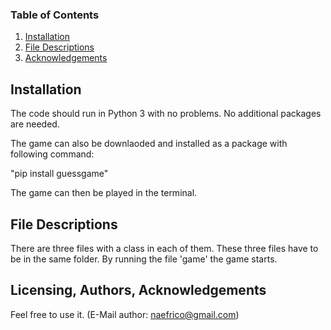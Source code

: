 ### Table of Contents

1. [Installation](#installation)
3. [File Descriptions](#files)
5. [Acknowledgements](#licensing)

## Installation <a name="installation"></a>

The code should run in Python 3 with no problems. No additional packages are needed. 

The game can also be downlaoded and installed as a package with following command:

"pip install guessgame"

The game can then be played in the terminal.

## File Descriptions <a name="files"></a>

There are three files with a class in each of them. These three files have to be in the same folder. By running the file 'game' the game starts. 

## Licensing, Authors, Acknowledgements<a name="licensing"></a>

Feel free to use it. (E-Mail author: naefrico@gmail.com)
